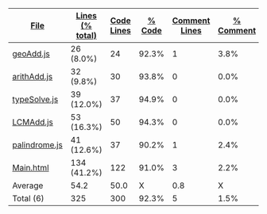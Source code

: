 
|[File](https://github.com/jojo2357/APCSp-CreationProject/tree/main/Statistics%2Ftotal%2FNameAscending.md%2F)|[Lines (% total)](https://github.com/jojo2357/APCSp-CreationProject/tree/main/Statistics%2Ftotal%2FLinesDescending.md%2F)|[Code Lines](https://github.com/jojo2357/APCSp-CreationProject/tree/main/Statistics%2Ftotal%2FCodeDescending.md%2F)|[% Code](https://github.com/jojo2357/APCSp-CreationProject/tree/main/Statistics%2Ftotal%2FProportionCodeDescending.md%2F)|[Comment Lines](https://github.com/jojo2357/APCSp-CreationProject/tree/main/Statistics%2Ftotal%2FCommentsDescending.md%2F)|[% Comment](https://github.com/jojo2357/APCSp-CreationProject/tree/main/Statistics%2Ftotal%2FProportionCommentsDescending.md%2F)|[Blank Lines](https://github.com/jojo2357/APCSp-CreationProject/tree/main/Statistics%2Ftotal%2FBlanksDescending.md%2F)|[% Blank](https://github.com/jojo2357/APCSp-CreationProject/tree/main/Statistics%2Ftotal%2FProportionBlanksDescending.md%2F)|
| --- | --- | --- | --- | --- | --- | --- | --- |
|[geoAdd.js](https://github.com/jojo2357/APCSp-CreationProject/tree/main/src%2FgeoAdd.js)|26 (8.0%)|24|92.3%|1|3.8%|1|3.8%|
|[arithAdd.js](https://github.com/jojo2357/APCSp-CreationProject/tree/main/src%2FarithAdd.js)|32 (9.8%)|30|93.8%|0|0.0%|2|6.3%|
|[typeSolve.js](https://github.com/jojo2357/APCSp-CreationProject/tree/main/src%2FtypeSolve.js)|39 (12.0%)|37|94.9%|0|0.0%|2|5.1%|
|[LCMAdd.js](https://github.com/jojo2357/APCSp-CreationProject/tree/main/src%2FLCMAdd.js)|53 (16.3%)|50|94.3%|0|0.0%|3|5.7%|
|[palindrome.js](https://github.com/jojo2357/APCSp-CreationProject/tree/main/src%2Fpalindrome.js)|41 (12.6%)|37|90.2%|1|2.4%|3|7.3%|
|[Main.html](https://github.com/jojo2357/APCSp-CreationProject/tree/main/Main.html)|134 (41.2%)|122|91.0%|3|2.2%|9|6.7%|
|Average |54.2|50.0|X|0.8|X|3.3|X|
|Total (6)|325|300|92.3%|5| 1.5%|20|6.2%|